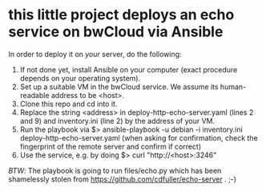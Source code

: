 # this little project deploys an echo service on bwCloud via Ansible

In order to deploy it on *your* server, do the following:

1) If not done yet, install Ansible on your computer (exact procedure depends on your operating system).
2) Set up a suitable VM in the bwCloud service. We assume its human-readable address to be \<host\>.
3) Clone this repo and cd into it.
4) Replace the string \<address\> in deploy-http-echo-server.yaml (lines 2 and 9) and inventory.ini (line 2) by the address of your VM.
5) Run the playbook via
   $> ansible-playbook -u debian -i inventory.ini deploy-http-echo-server.yaml
   (when asking for confirmation, check the fingerprint of the remote server and confirm if correct)
6) Use the service, e.g. by doing
   $> curl "http://\<host\>:3246"

*BTW*: The playbook is going to run files/echo.py which has been shamelessly stolen from https://github.com/cdfuller/echo-server . ;-)
